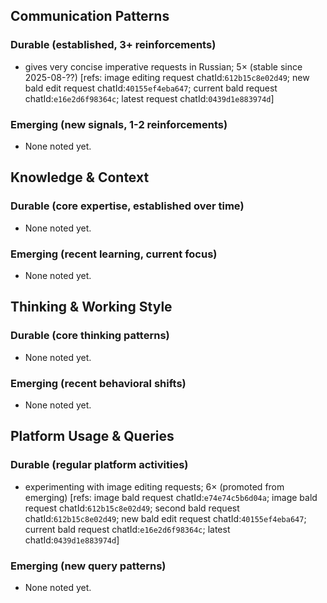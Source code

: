 ## Communication Patterns
### Durable (established, 3+ reinforcements)
- gives very concise imperative requests in Russian; 5× (stable since 2025-08-??) [refs: image editing request chatId:`612b15c8e02d49`; new bald edit request chatId:`40155ef4eba647`; current bald request chatId:`e16e2d6f98364c`; latest request chatId:`0439d1e883974d`]

### Emerging (new signals, 1-2 reinforcements)
- None noted yet.

## Knowledge & Context
### Durable (core expertise, established over time)
- None noted yet.

### Emerging (recent learning, current focus)
- None noted yet.

## Thinking & Working Style
### Durable (core thinking patterns)
- None noted yet.

### Emerging (recent behavioral shifts)
- None noted yet.

## Platform Usage & Queries
### Durable (regular platform activities)
- experimenting with image editing requests; 6× (promoted from emerging) [refs: image bald request chatId:`e74e74c5b6d04a`; image bald request chatId:`612b15c8e02d49`; second bald request chatId:`612b15c8e02d49`; new bald edit request chatId:`40155ef4eba647`; current bald request chatId:`e16e2d6f98364c`; latest chatId:`0439d1e883974d`]

### Emerging (new query patterns)
- None noted yet.